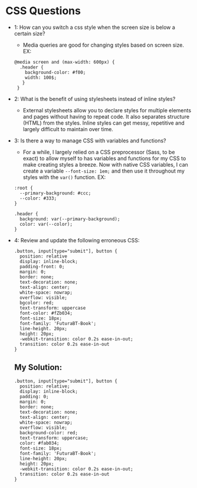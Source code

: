 # CSS Questions

- 1: How can you switch a css style when the screen size is below a certain size?
  - Media queries are good for changing styles based on screen size. EX:
   ```
   @media screen and (max-width: 600px) {
     .header {
       background-color: #f00;
       width: 100$;
      }
    }

   ```
- 2: What is the benefit of using stylesheets instead of inline styles?
  - External stylesheets allow you to declare styles for multiple elements and pages without having to repeat code. It also separates structure (HTML) from the styles. Inline styles can get messy, repetitive and largely difficult to maintain over time.

- 3: Is there a way to manage CSS with variables and functions?
  - For a while, I largely relied on a CSS preprocessor (Sass, to be exact) to allow myself to has variables and functions for my CSS to make creating styles a breeze. Now with native CSS variables, I can create a variable    `--font-size: 1em;` and then use it throughout my styles with the `var()` function. EX:
  ```
  :root {
    --primary-background: #ccc;
    --color: #333;
  }

  .header {
    background: var(--primary-background);
    color: var(--color);
  }
  ```

- 4: Review and update the following erroneous CSS:
  ```
  .button, input[type="submit"], button {
    position: relative
    display: inline-block;
    padding-front: 0;
    margin: 0;
    border: none;
    text-decoration: none;
    text-align: center;
    white-space: nowrap;
    overflow: visible;
    bgcolor: red;
    text-transform: uppercase
    font-color: #fZb034;
    font-size: 18px;
    font-family: 'FuturaBT-Book';
    line-height. 20px;
    height: 20px;
    -webkit-transition: color 0.2s ease-in-out;
    transition: color 0.2s ease-in-out
  }
  ```
  ## My Solution:
  ```
  .button, input[type="submit"], button {
    position: relative;
    display: inline-block;
    padding: 0;
    margin: 0;
    border: none;
    text-decoration: none;
    text-align: center;
    white-space: nowrap;
    overflow: visible;
    background-color: red;
    text-transform: uppercase;
    color: #fab034;
    font-size: 18px;
    font-family: 'FuturaBT-Book';
    line-height: 20px;
    height: 20px;
    -webkit-transition: color 0.2s ease-in-out;
    transition: color 0.2s ease-in-out
  }
  ```